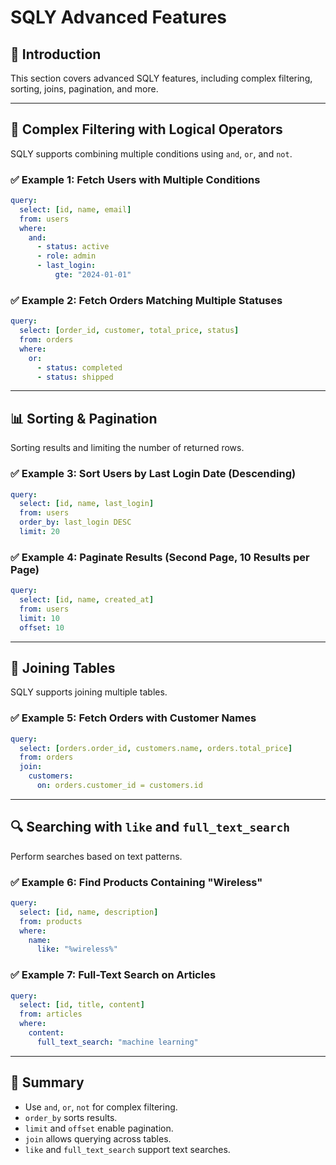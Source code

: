 # SQLY Advanced Features

## 📖 Introduction

This section covers advanced SQLY features, including complex filtering, sorting, joins, pagination, and more.

---

## 🔎 Complex Filtering with Logical Operators

SQLY supports combining multiple conditions using `and`, `or`, and `not`.

### ✅ Example 1: Fetch Users with Multiple Conditions

```yaml
query:
  select: [id, name, email]
  from: users
  where:
    and:
      - status: active
      - role: admin
      - last_login:
          gte: "2024-01-01"
```

### ✅ Example 2: Fetch Orders Matching Multiple Statuses

```yaml
query:
  select: [order_id, customer, total_price, status]
  from: orders
  where:
    or:
      - status: completed
      - status: shipped
```

---

## 📊 Sorting & Pagination

Sorting results and limiting the number of returned rows.

### ✅ Example 3: Sort Users by Last Login Date (Descending)

```yaml
query:
  select: [id, name, last_login]
  from: users
  order_by: last_login DESC
  limit: 20
```

### ✅ Example 4: Paginate Results (Second Page, 10 Results per Page)

```yaml
query:
  select: [id, name, created_at]
  from: users
  limit: 10
  offset: 10
```

---

## 🔗 Joining Tables

SQLY supports joining multiple tables.

### ✅ Example 5: Fetch Orders with Customer Names

```yaml
query:
  select: [orders.order_id, customers.name, orders.total_price]
  from: orders
  join:
    customers:
      on: orders.customer_id = customers.id
```

---

## 🔍 Searching with `like` and `full_text_search`

Perform searches based on text patterns.

### ✅ Example 6: Find Products Containing "Wireless"

```yaml
query:
  select: [id, name, description]
  from: products
  where:
    name:
      like: "%wireless%"
```

### ✅ Example 7: Full-Text Search on Articles

```yaml
query:
  select: [id, title, content]
  from: articles
  where:
    content:
      full_text_search: "machine learning"
```

---

## 📌 Summary

- Use `and`, `or`, `not` for complex filtering.
- `order_by` sorts results.
- `limit` and `offset` enable pagination.
- `join` allows querying across tables.
- `like` and `full_text_search` support text searches.
